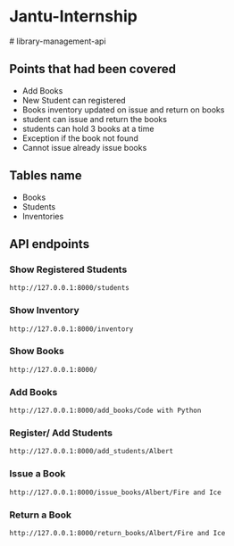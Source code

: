 ﻿# Jantu-Internship

﻿# library-management-api
 
 ## Points that had been covered
 
- Add Books
- New Student can registered
- Books inventory updated on issue and return on books
- student can issue and return the books
- students can hold 3 books at a time
- Exception if the book not found
- Cannot issue already issue books

## Tables name

- Books
- Students
- Inventories

## API endpoints

### Show Registered Students
    http://127.0.0.1:8000/students
  
### Show Inventory
    http://127.0.0.1:8000/inventory
    
### Show Books
    http://127.0.0.1:8000/


### Add Books
    http://127.0.0.1:8000/add_books/Code with Python
    
### Register/ Add Students
    http://127.0.0.1:8000/add_students/Albert
    
### Issue a Book
    http://127.0.0.1:8000/issue_books/Albert/Fire and Ice
    
### Return a Book
    http://127.0.0.1:8000/return_books/Albert/Fire and Ice


